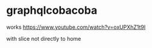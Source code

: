 # graphqlcobacoba
works https://www.youtube.com/watch?v=oxUPXhZ1t9I

with slice not directly to home
